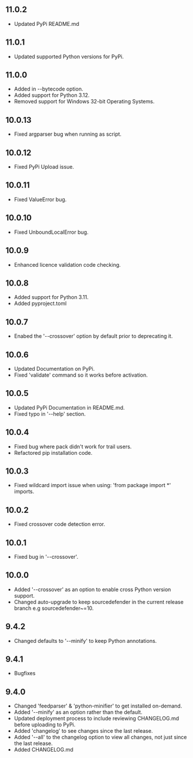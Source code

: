 ## 11.0.2
- Updated PyPi README.md

## 11.0.1
- Updated supported Python versions for PyPi.

## 11.0.0
- Added in --bytecode option.
- Added support for Python 3.12.
- Removed support for Windows 32-bit Operating Systems.

## 10.0.13
- Fixed argparser bug when running as script.

## 10.0.12
- Fixed PyPi Upload issue.

## 10.0.11
- Fixed ValueError bug.

## 10.0.10
- Fixed UnboundLocalError bug.

## 10.0.9
- Enhanced licence validation code checking.

## 10.0.8
- Added support for Python 3.11.
- Added pyproject.toml

## 10.0.7
- Enabed the '--crossover' option by default prior to deprecating it.

## 10.0.6
- Updated Documentation on PyPi.
- Fixed 'validate' command so it works before activation.

## 10.0.5
- Updated PyPi Documentation in README.md.
- Fixed typo in '--help' section.

## 10.0.4
- Fixed bug where pack didn't work for trail users.
- Refactored pip installation code.

## 10.0.3
- Fixed wildcard import issue when using: 'from package import *' imports.

## 10.0.2
- Fixed crossover code detection error.

## 10.0.1
- Fixed bug in '--crossover'.

## 10.0.0
- Added '--crossover' as an option to enable cross Python version support.
- Changed auto-upgrade to keep sourcedefender in the current release branch e.g sourcedefender~=10.

## 9.4.2
- Changed defaults to '--minify' to keep Python annotations.

## 9.4.1
- Bugfixes

## 9.4.0
- Changed 'feedparser' & 'python-minifier' to get installed on-demand.
- Added '--minify' as an option rather than the default.
- Updated deployment process to include reviewing CHANGELOG.md before uploading to PyPi.
- Added 'changelog' to see changes since the last release.
- Added '--all' to the changelog option to view all changes, not just since the last release.
- Added CHANGELOG.md
